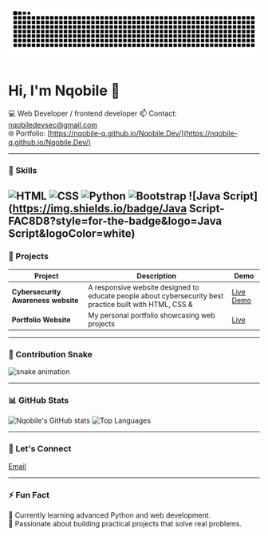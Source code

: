 ![GitHub Snake dark](https://github.com/Nqobile-Q/Nqobile-Q/blob/output/github-snake-dark.svg?palette=github-dark&speed=50&color_snake=#00ffff&color_dots=#001f3f,#0074D9,#7FDBFF#gh-dark-mode-only)

# Hi, I'm Nqobile 👋
💻 Web Developer / frontend developer 
📫 Contact: [nqobiledevsec@gmail.com](mailto:nqobiledevsec@gmail.com)  
🌐 Portfolio: [https://nqobile-q.github.io/Nqobile.Dev/](https://nqobile-q.github.io/Nqobile.Dev/)  

---

### 🎨 Skills
![HTML](https://img.shields.io/badge/HTML5-FAC8D8?style=for-the-badge&logo=html5&logoColor=white)
![CSS](https://img.shields.io/badge/CSS3-FAC8D8?style=for-the-badge&logo=css3&logoColor=white)
![Python](https://img.shields.io/badge/Python-FAC8D8?style=for-the-badge&logo=python&logoColor=black)
![Bootstrap](https://img.shields.io/badge/Bootstrap-FAC8D8?style=for-the-badge&logo=bootstrap&logoColor=white)
![Java Script](https://img.shields.io/badge/Java Script-FAC8D8?style=for-the-badge&logo=Java Script&logoColor=white)
---

### 📂 Projects
| Project | Description | Demo |
|---------|-------------|------|
| **Cybersecurity Awareness website** | A responsive website designed to educate people about cybersecurity best practice built with HTML, CSS &  | [Live Demo](https://yourdemo.com) |
| **Portfolio Website** | My personal portfolio showcasing web projects | [Live](https://nqobilenkosi.github.io/portfolio/) |

---

### 🐍 Contribution Snake
![snake animation](https://github.com/nqobile-q/nqobile-q/blob/output/github-contribution-grid-snake.svg)

---

### 📊 GitHub Stats
![Nqobile's GitHub stats](https://github-readme-stats.vercel.app/api?username=Nqobile-Q&show_icons=true&theme=light&hide_border=true)
![Top Languages](https://github-readme-stats.vercel.app/api/top-langs/?username=Nqobile-Q&layout=compact&theme=light&hide_border=true)

---

### 💬 Let's Connect
 [Email](mailto:nqobiledevsec@gmail.com)

---

### ⚡ Fun Fact
🌱 Currently learning advanced Python and web development.  
🎯 Passionate about building practical projects that solve real problems.
